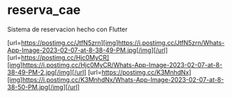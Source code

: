 # reserva_cae
 Sistema de reservacion hecho con Flutter
 
[url=https://postimg.cc/JtfN5zrn][img]https://i.postimg.cc/JtfN5zrn/Whats-App-Image-2023-02-07-at-8-38-49-PM.jpg[/img][/url] [url=https://postimg.cc/Hjc0MyCR][img]https://i.postimg.cc/Hjc0MyCR/Whats-App-Image-2023-02-07-at-8-38-49-PM-2.jpg[/img][/url] [url=https://postimg.cc/K3MnhdNx][img]https://i.postimg.cc/K3MnhdNx/Whats-App-Image-2023-02-07-at-8-38-50-PM.jpg[/img][/url]

